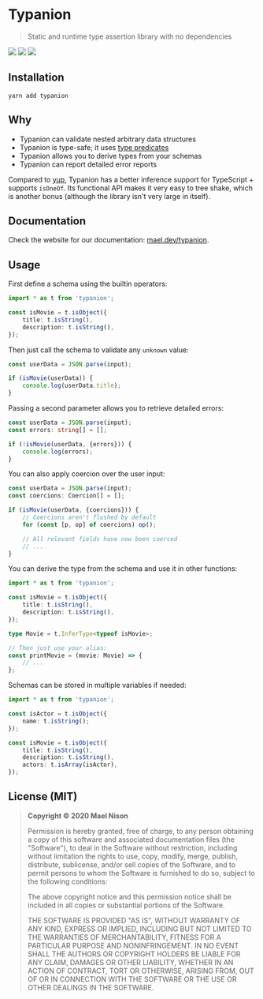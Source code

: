 # Typanion

> Static and runtime type assertion library with no dependencies

[![](https://img.shields.io/npm/v/typanion.svg)]() [![](https://img.shields.io/npm/l/typanion.svg)]() [![](https://img.shields.io/badge/developed%20with-Yarn%202-blue)](https://github.com/yarnpkg/berry)

## Installation

```
yarn add typanion
```

## Why

- Typanion can validate nested arbitrary data structures
- Typanion is type-safe; it uses [type predicates](https://www.typescriptlang.org/docs/handbook/advanced-types.html#user-defined-type-guards)
- Typanion allows you to derive types from your schemas
- Typanion can report detailed error reports

Compared to [yup](https://github.com/jquense/yup), Typanion has a better inference support for TypeScript + supports `isOneOf`. Its functional API makes it very easy to tree shake, which is another bonus (although the library isn't very large in itself).

## Documentation

Check the website for our documentation: [mael.dev/typanion](https://mael.dev/typanion/).

## Usage

First define a schema using the builtin operators:

```ts
import * as t from 'typanion';

const isMovie = t.isObject({
    title: t.isString(),
    description: t.isString(),
});
```

Then just call the schema to validate any `unknown` value:

```ts
const userData = JSON.parse(input);

if (isMovie(userData)) {
    console.log(userData.title);
}
```

Passing a second parameter allows you to retrieve detailed errors:

```ts
const userData = JSON.parse(input);
const errors: string[] = [];

if (!isMovie(userData, {errors})) {
    console.log(errors);
}
```

You can also apply coercion over the user input:

```ts
const userData = JSON.parse(input);
const coercions: Coercion[] = [];

if (isMovie(userData, {coercions})) {
    // Coercions aren't flushed by default
    for (const [p, op] of coercions) op();

    // All relevant fields have now been coerced
    // ...
}
```

You can derive the type from the schema and use it in other functions:

```ts
import * as t from 'typanion';

const isMovie = t.isObject({
    title: t.isString(),
    description: t.isString(),
});

type Movie = t.InferType<typeof isMovie>;

// Then just use your alias:
const printMovie = (movie: Movie) => {
    // ...
};
```

Schemas can be stored in multiple variables if needed:

```ts
import * as t from 'typanion';

const isActor = t.isObject({
    name: t.isString();
});

const isMovie = t.isObject({
    title: t.isString(),
    description: t.isString(),
    actors: t.isArray(isActor),
});
```

## License (MIT)

> **Copyright © 2020 Mael Nison**
>
> Permission is hereby granted, free of charge, to any person obtaining a copy of this software and associated documentation files (the "Software"), to deal in the Software without restriction, including without limitation the rights to use, copy, modify, merge, publish, distribute, sublicense, and/or sell copies of the Software, and to permit persons to whom the Software is furnished to do so, subject to the following conditions:
>
> The above copyright notice and this permission notice shall be included in all copies or substantial portions of the Software.
>
> THE SOFTWARE IS PROVIDED "AS IS", WITHOUT WARRANTY OF ANY KIND, EXPRESS OR IMPLIED, INCLUDING BUT NOT LIMITED TO THE WARRANTIES OF MERCHANTABILITY, FITNESS FOR A PARTICULAR PURPOSE AND NONINFRINGEMENT. IN NO EVENT SHALL THE AUTHORS OR COPYRIGHT HOLDERS BE LIABLE FOR ANY CLAIM, DAMAGES OR OTHER LIABILITY, WHETHER IN AN ACTION OF CONTRACT, TORT OR OTHERWISE, ARISING FROM, OUT OF OR IN CONNECTION WITH THE SOFTWARE OR THE USE OR OTHER DEALINGS IN THE SOFTWARE.
